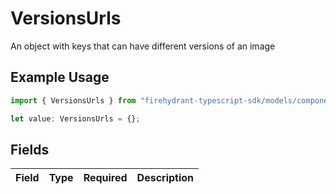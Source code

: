 # VersionsUrls

An object with keys that can have different versions of an image

## Example Usage

```typescript
import { VersionsUrls } from "firehydrant-typescript-sdk/models/components";

let value: VersionsUrls = {};
```

## Fields

| Field       | Type        | Required    | Description |
| ----------- | ----------- | ----------- | ----------- |
